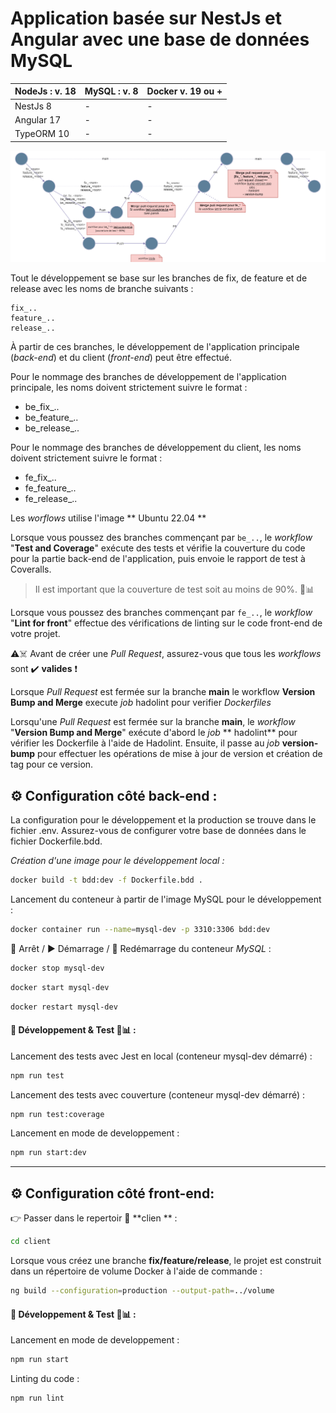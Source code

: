 # Application basée sur NestJs et Angular avec une base de données MySQL

|   NodeJs : v. 18 |  MySQL : v. 8  | Docker v. 19 ou + |
| ------------ | ------------ | ------------ |
|  NestJs 8 | -  | - |
|  Angular 17 |  -  | - |
|  TypeORM 10 | - | - |


![WORKFLOW](https://github.com/ChineDmitri/M1-DevOps-ProjetFinal_CI_CD/blob/main/V.3.1.diagramme.png)

Tout le développement se base sur les branches de fix, de feature et de release avec les noms de branche suivants :

    fix_..
    feature_..
    release_..

À partir de ces branches, le développement de l'application principale (*back-end*) et du client (*front-end*) peut être effectué.

Pour le nommage des branches de développement de l'application principale, les noms doivent strictement suivre le format :

- be_fix_..
- be_feature_..
- be_release_..

Pour le nommage des branches de développement du client, les noms doivent strictement suivre le format :

- fe_fix_..
- fe_feature_..
- fe_release_..

Les *worflows* utilise l'image ** Ubuntu 22.04 **

Lorsque vous poussez des branches commençant par ```be_..```, le *workflow* "**Test and Coverage**" exécute des tests et vérifie la couverture du code pour la partie back-end de l'application, puis envoie le rapport de test à Coveralls. 
> Il est important que la couverture de test soit au moins de 90%. 🧪📊

Lorsque vous poussez des branches commençant par ```fe_..```, le *workflow* "**Lint for front**" effectue des vérifications de linting sur le code front-end de votre projet.

⚠️☠️ Avant de créer une *Pull Request*, assurez-vous que tous les *workflows* sont ✔️ **valides** ❗

Lorsque *Pull Request* est fermée sur la branche **main**  le workflow **Version Bump and Merge** execute *job* hadolint pour verifier *Dockerfiles*  

Lorsqu'une *Pull Request* est fermée sur la branche **main**, le *workflow* "**Version Bump and Merge**" exécute d'abord le *job* ** hadolint** pour vérifier les Dockerfile à l'aide de Hadolint. Ensuite, il passe au *job* **version-bump** pour effectuer les opérations de mise à jour de version et création de tag pour ce version.

## ⚙️ Configuration côté back-end :
La configuration pour le développement et la production se trouve dans le fichier .env. Assurez-vous de configurer votre base de données dans le fichier Dockerfile.bdd.

*Création d'une image pour le développement local :*

```bash
docker build -t bdd:dev -f Dockerfile.bdd .
```

Lancement du conteneur à partir de l'image MySQL pour le développement :

```bash
docker container run --name=mysql-dev -p 3310:3306 bdd:dev
```

🛑 Arrêt / ▶️ Démarrage / 🔄 Redémarrage du conteneur *MySQL* :

```bash
docker stop mysql-dev
```
```bash
docker start mysql-dev
```
```bash
docker restart mysql-dev
```

#### 🚀 Développement & Test 🧪📊  :

Lancement des tests avec Jest en local (conteneur mysql-dev démarré) :

```bash
npm run test 
```

Lancement des tests avec couverture (conteneur mysql-dev démarré) :

```bash
npm run test:coverage
```

Lancement en mode de developpement : 

```bash
npm run start:dev
```

------------


## ⚙️ Configuration côté front-end:

👉 Passer dans le repertoir 📂 **clien ** :

```bash
cd client
```

Lorsque vous créez une branche **fix/feature/release**, le projet est construit dans un répertoire de volume Docker à l'aide de commande : 

```bash
ng build --configuration=production --output-path=../volume
```

#### 🚀 Développement & Test 🧪📊  :

Lancement en mode de developpement : 

```bash
npm run start
```

Linting du code : 
```bash
npm run lint
```


